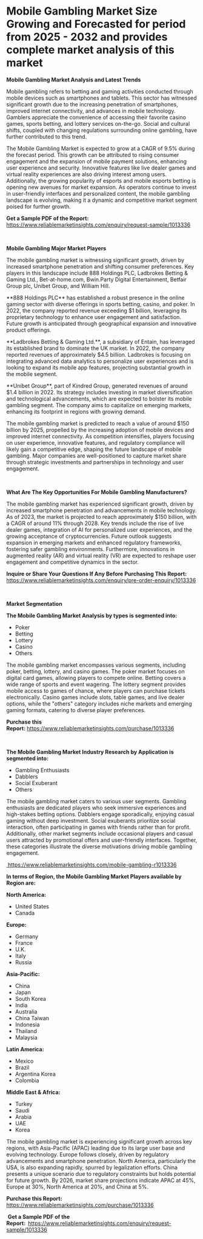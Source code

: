 <p><h1>Mobile Gambling Market Size Growing and Forecasted for period from 2025 - 2032 and provides complete market analysis of this market</h1></p><p><strong>Mobile Gambling Market Analysis and Latest Trends</strong></p>
<p><p>Mobile gambling refers to betting and gaming activities conducted through mobile devices such as smartphones and tablets. This sector has witnessed significant growth due to the increasing penetration of smartphones, improved internet connectivity, and advances in mobile technology. Gamblers appreciate the convenience of accessing their favorite casino games, sports betting, and lottery services on-the-go. Social and cultural shifts, coupled with changing regulations surrounding online gambling, have further contributed to this trend.</p><p>The Mobile Gambling Market is expected to grow at a CAGR of 9.5% during the forecast period. This growth can be attributed to rising consumer engagement and the expansion of mobile payment solutions, enhancing user experience and security. Innovative features like live dealer games and virtual reality experiences are also driving interest among users. Additionally, the growing popularity of esports and mobile esports betting is opening new avenues for market expansion. As operators continue to invest in user-friendly interfaces and personalized content, the mobile gambling landscape is evolving, making it a dynamic and competitive market segment poised for further growth.</p></p>
<p><strong>Get a Sample PDF of the Report:&nbsp;</strong> <a href="https://www.reliablemarketinsights.com/enquiry/request-sample/1013336?utm_campaign=3612&utm_medium=2&utm_source=Github&utm_content=ia&utm_term=17042025&utm_id=mobile-gambling">https://www.reliablemarketinsights.com/enquiry/request-sample/1013336</a></p>
<p>&nbsp;</p>
<p><strong>Mobile Gambling Major Market Players</strong></p>
<p><p>The mobile gambling market is witnessing significant growth, driven by increased smartphone penetration and shifting consumer preferences. Key players in this landscape include 888 Holdings PLC, Ladbrokes Betting & Gaming Ltd., Bet-at-home.com, Bwin.Party Digital Entertainment, Betfair Group plc, Unibet Group, and William Hill. </p><p>**888 Holdings PLC** has established a robust presence in the online gaming sector with diverse offerings in sports betting, casino, and poker. In 2022, the company reported revenue exceeding $1 billion, leveraging its proprietary technology to enhance user engagement and satisfaction. Future growth is anticipated through geographical expansion and innovative product offerings.</p><p>**Ladbrokes Betting & Gaming Ltd.**, a subsidiary of Entain, has leveraged its established brand to dominate the UK market. In 2022, the company reported revenues of approximately $4.5 billion. Ladbrokes is focusing on integrating advanced data analytics to personalize user experiences and is looking to expand its mobile app features, projecting substantial growth in the mobile segment.</p><p>**Unibet Group**, part of Kindred Group, generated revenues of around $1.4 billion in 2022. Its strategy includes investing in market diversification and technological advancements, which are expected to bolster its mobile gambling segment. The company aims to capitalize on emerging markets, enhancing its footprint in regions with growing demand.</p><p>The mobile gambling market is predicted to reach a value of around $150 billion by 2025, propelled by the increasing adoption of mobile devices and improved internet connectivity. As competition intensifies, players focusing on user experience, innovative features, and regulatory compliance will likely gain a competitive edge, shaping the future landscape of mobile gambling. Major companies are well-positioned to capture market share through strategic investments and partnerships in technology and user engagement.</p></p>
<p>&nbsp;</p>
<p><strong>What Are The Key Opportunities For Mobile Gambling Manufacturers?</strong></p>
<p><p>The mobile gambling market has experienced significant growth, driven by increased smartphone penetration and advancements in mobile technology. As of 2023, the market is projected to reach approximately $150 billion, with a CAGR of around 11% through 2028. Key trends include the rise of live dealer games, integration of AI for personalized user experiences, and the growing acceptance of cryptocurrencies. Future outlook suggests expansion in emerging markets and enhanced regulatory frameworks, fostering safer gambling environments. Furthermore, innovations in augmented reality (AR) and virtual reality (VR) are expected to reshape user engagement and competitive dynamics in the sector.</p></p>
<p><strong>Inquire or Share Your Questions If Any Before Purchasing This Report:</strong> <a href="https://www.reliablemarketinsights.com/enquiry/pre-order-enquiry/1013336?utm_campaign=3612&utm_medium=2&utm_source=Github&utm_content=ia&utm_term=17042025&utm_id=mobile-gambling">https://www.reliablemarketinsights.com/enquiry/pre-order-enquiry/1013336</a></p>
<p>&nbsp;</p>
<p><strong>Market Segmentation</strong></p>
<p><strong>The Mobile Gambling Market Analysis by types is segmented into:</strong></p>
<p><ul><li>Poker</li><li>Betting</li><li>Lottery</li><li>Casino</li><li>Others</li></ul></p>
<p><p>The mobile gambling market encompasses various segments, including poker, betting, lottery, and casino games. The poker market focuses on digital card games, allowing players to compete online. Betting covers a wide range of sports and event wagering. The lottery segment provides mobile access to games of chance, where players can purchase tickets electronically. Casino games include slots, table games, and live dealer options, while the "others" category includes niche markets and emerging gaming formats, catering to diverse player preferences.</p></p>
<p><strong>Purchase this Report:&nbsp;</strong><a href="https://www.reliablemarketinsights.com/purchase/1013336?utm_campaign=3612&utm_medium=2&utm_source=Github&utm_content=ia&utm_term=17042025&utm_id=mobile-gambling">https://www.reliablemarketinsights.com/purchase/1013336</a></p>
<p>&nbsp;</p>
<p><strong>The Mobile Gambling Market Industry Research by Application is segmented into:</strong></p>
<p><ul><li>Gambling Enthusiasts</li><li>Dabblers</li><li>Social Exuberant</li><li>Others</li></ul></p>
<p><p>The mobile gambling market caters to various user segments. Gambling enthusiasts are dedicated players who seek immersive experiences and high-stakes betting options. Dabblers engage sporadically, enjoying casual gaming without deep investment. Social exuberants prioritize social interaction, often participating in games with friends rather than for profit. Additionally, other market segments include occasional players and casual users attracted by promotional offers and user-friendly interfaces. Together, these categories illustrate the diverse motivations driving mobile gambling engagement.</p></p>
<p><a href="https://www.reliablemarketinsights.com/mobile-gambling-r1013336?utm_campaign=3612&utm_medium=2&utm_source=Github&utm_content=ia&utm_term=17042025&utm_id=mobile-gambling">&nbsp;https://www.reliablemarketinsights.com/mobile-gambling-r1013336</a></p>
<p><strong>In terms of Region, the Mobile Gambling Market Players available by Region are:</strong></p>
<p>
    <p> <strong> North America: </strong>
        <ul>
            <li>United States</li>
            <li>Canada</li>
        </ul>
        </p> 
    <p> <strong> Europe: </strong>
        <ul>
            <li>Germany</li>
            <li>France</li>
            <li>U.K.</li>
            <li>Italy</li>
            <li>Russia</li>
        </ul>
        </p> 
    <p> <strong> Asia-Pacific: </strong>
        <ul>
            <li>China</li>
            <li>Japan</li>
            <li>South Korea</li>
            <li>India</li>
            <li>Australia</li>
            <li>China Taiwan</li>
            <li>Indonesia</li>
            <li>Thailand</li>
            <li>Malaysia</li>
        </ul>
        </p> 
    <p> <strong> Latin America: </strong>
        <ul>
            <li>Mexico</li>
            <li>Brazil</li>
            <li>Argentina Korea</li>
            <li>Colombia</li>
        </ul>
        </p> 
    <p> <strong> Middle East & Africa: </strong>
        <ul>
            <li>Turkey</li>
            <li>Saudi</li>
            <li>Arabia</li>
            <li>UAE</li>
            <li>Korea</li>
        </ul>
    </p>
    </p>
<p><p>The mobile gambling market is experiencing significant growth across key regions, with Asia-Pacific (APAC) leading due to its large user base and evolving technology. Europe follows closely, driven by regulatory advancements and smartphone penetration. North America, particularly the USA, is also expanding rapidly, spurred by legalization efforts. China presents a unique scenario due to regulatory constraints but holds potential for future growth. By 2026, market share projections indicate APAC at 45%, Europe at 30%, North America at 20%, and China at 5%.</p></p>
<p><strong>Purchase this Report: </strong><a href="https://www.reliablemarketinsights.com/purchase/1013336?utm_campaign=3612&utm_medium=2&utm_source=Github&utm_content=ia&utm_term=17042025&utm_id=mobile-gambling">https://www.reliablemarketinsights.com/purchase/1013336</a></p>
<p>&nbsp;<strong>Get a Sample PDF of the Report:&nbsp;&nbsp;</strong><a href="https://www.reliablemarketinsights.com/enquiry/request-sample/1013336?utm_campaign=3612&utm_medium=2&utm_source=Github&utm_content=ia&utm_term=17042025&utm_id=mobile-gambling">https://www.reliablemarketinsights.com/enquiry/request-sample/1013336</a></p>
<p><strong></strong></p>
<p><p></p><p></p><p></p></p>